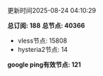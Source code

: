 更新时间2025-08-24 04:10:29

**总订阅: 188**
**总节点: 40366**
- vless节点: 15808
- hysteria2节点: 14

**google ping有效节点: 121**
